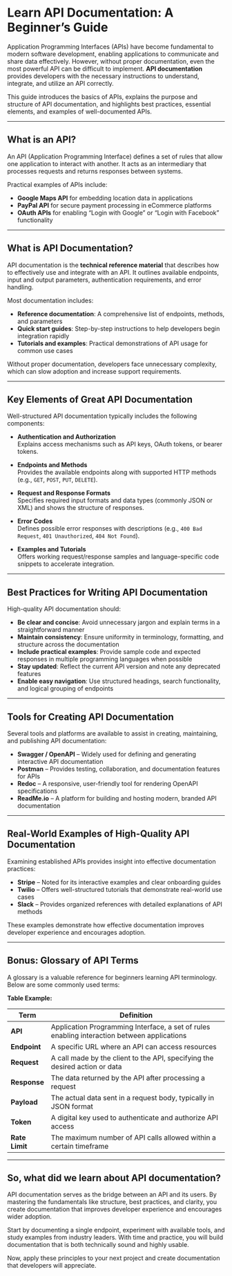 # Learn API Documentation: A Beginner’s Guide

 
Application Programming Interfaces (APIs) have become fundamental to modern software development, enabling applications to communicate and share data effectively. However, without proper documentation, even the most powerful API can be difficult to implement. **API documentation** provides developers with the necessary instructions to understand, integrate, and utilize an API correctly.  

This guide introduces the basics of APIs, explains the purpose and structure of API documentation, and highlights best practices, essential elements, and examples of well-documented APIs.  

---

## What is an API?   
An API (Application Programming Interface) defines a set of rules that allow one application to interact with another. It acts as an intermediary that processes requests and returns responses between systems.  

Practical examples of APIs include:  
- **Google Maps API** for embedding location data in applications  
- **PayPal API** for secure payment processing in eCommerce platforms  
- **OAuth APIs** for enabling “Login with Google” or “Login with Facebook” functionality  

---

## What is API Documentation?  
API documentation is the **technical reference material** that describes how to effectively use and integrate with an API. It outlines available endpoints, input and output parameters, authentication requirements, and error handling.  

Most documentation includes:  
- **Reference documentation**: A comprehensive list of endpoints, methods, and parameters  
- **Quick start guides**: Step-by-step instructions to help developers begin integration rapidly  
- **Tutorials and examples**: Practical demonstrations of API usage for common use cases  

Without proper documentation, developers face unnecessary complexity, which can slow adoption and increase support requirements.  

---

## Key Elements of Great API Documentation  
Well-structured API documentation typically includes the following components:  

- **Authentication and Authorization**  
  Explains access mechanisms such as API keys, OAuth tokens, or bearer tokens.  

- **Endpoints and Methods**  
  Provides the available endpoints along with supported HTTP methods (e.g., `GET`, `POST`, `PUT`, `DELETE`).  

- **Request and Response Formats**  
  Specifies required input formats and data types (commonly JSON or XML) and shows the structure of responses.  

- **Error Codes**  
  Defines possible error responses with descriptions (e.g., `400 Bad Request`, `401 Unauthorized`, `404 Not Found`).  

- **Examples and Tutorials**  
  Offers working request/response samples and language-specific code snippets to accelerate integration.  

---

## Best Practices for Writing API Documentation  
High-quality API documentation should:  

- **Be clear and concise**: Avoid unnecessary jargon and explain terms in a straightforward manner  
- **Maintain consistency**: Ensure uniformity in terminology, formatting, and structure across the documentation  
- **Include practical examples**: Provide sample code and expected responses in multiple programming languages when possible  
- **Stay updated**: Reflect the current API version and note any deprecated features  
- **Enable easy navigation**: Use structured headings, search functionality, and logical grouping of endpoints  

---

## Tools for Creating API Documentation  
Several tools and platforms are available to assist in creating, maintaining, and publishing API documentation:  

- **Swagger / OpenAPI** – Widely used for defining and generating interactive API documentation  
- **Postman** – Provides testing, collaboration, and documentation features for APIs  
- **Redoc** – A responsive, user-friendly tool for rendering OpenAPI specifications  
- **ReadMe.io** – A platform for building and hosting modern, branded API documentation  

---

## Real-World Examples of High-Quality API Documentation  
Examining established APIs provides insight into effective documentation practices:  

- **Stripe** – Noted for its interactive examples and clear onboarding guides  
- **Twilio** – Offers well-structured tutorials that demonstrate real-world use cases  
- **Slack** – Provides organized references with detailed explanations of API methods  

These examples demonstrate how effective documentation improves developer experience and encourages adoption.  

---

## Bonus: Glossary of API Terms  

A glossary is a valuable reference for beginners learning API terminology. Below are some commonly used terms:  

**Table Example:**  

| Term        | Definition |
|-------------|------------|
| **API**     | Application Programming Interface, a set of rules enabling interaction between applications |
| **Endpoint**| A specific URL where an API can access resources |
| **Request** | A call made by the client to the API, specifying the desired action or data |
| **Response**| The data returned by the API after processing a request |
| **Payload** | The actual data sent in a request body, typically in JSON format |
| **Token**   | A digital key used to authenticate and authorize API access |
| **Rate Limit** | The maximum number of API calls allowed within a certain timeframe |

---

## So, what did we learn about API documentation?  
API documentation serves as the bridge between an API and its users. By mastering the fundamentals like structure, best practices, and clarity, you create documentation that improves developer experience and encourages wider adoption.  

Start by documenting a single endpoint, experiment with available tools, and study examples from industry leaders. With time and practice, you will build documentation that is both technically sound and highly usable.  

Now, apply these principles to your next project and create documentation that developers will appreciate.  
 
